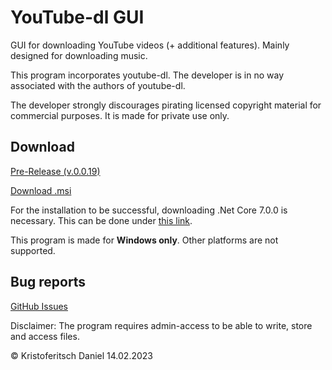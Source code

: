 # YouTube-dl GUI
GUI for downloading YouTube videos (+ additional features). Mainly designed for downloading music.

This program incorporates youtube-dl. The developer is in no way associated with the authors of youtube-dl.

The developer strongly discourages pirating licensed copyright material for commercial purposes. It is made for private use only.

## Download
[Pre-Release (v.0.0.19)](https://github.com/hudriwudi/youtube-dl-GUI/releases/tag/v0.0.20)

[Download .msi](https://github.com/hudriwudi/youtube-dl-GUI/releases/download/v0.0.20/yt-dl-GUI-setup.msi)

For the installation to be successful, downloading .Net Core 7.0.0 is necessary. This can be done under [this link](https://dotnet.microsoft.com/en-us/download/dotnet/thank-you/runtime-desktop-7.0.0-windows-x64-installer?cid=getdotnetcore).

This program is made for **Windows only**. Other platforms are not supported.

## Bug reports
[GitHub Issues](https://github.com/hudriwudi/youtube-dl-GUI/issues/new)

Disclaimer: The program requires admin-access to be able to write, store and access files.

© Kristoferitsch Daniel
14.02.2023
